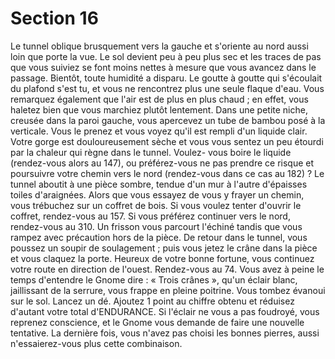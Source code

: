 # Section 16

Le tunnel oblique brusquement vers la gauche et s'oriente au nord aussi loin que porte la
vue. Le sol devient peu à peu plus sec et les traces de pas que vous suiviez se font moins
nettes à mesure que vous avancez dans le passage. Bientôt, toute humidité a disparu. Le
goutte à goutte qui s'écoulait du plafond s'est tu, et vous ne rencontrez plus une seule
flaque d'eau. Vous remarquez également que l'air est de plus en plus chaud ; en effet,
vous haletez bien que vous marchiez plutôt lentement. Dans une petite niche, creusée
dans la paroi gauche, vous apercevez un tube de bambou posé à la verticale. Vous le
prenez et vous voyez qu'il est rempli d'un liquide clair. Votre gorge est douloureusement
sèche et vous vous sentez un peu étourdi par la chaleur qui règne dans le tunnel. Voulez-
vous boire le liquide (rendez-vous alors au 147), ou préférez-vous ne pas prendre ce
risque et poursuivre votre chemin vers le nord (rendez-vous dans ce cas au 182) ?
Le tunnel aboutit à une pièce sombre, tendue d'un mur à l'autre d'épaisses toiles
d'araignées. Alors que vous essayez de vous y frayer un chemin, vous trébuchez sur un
coffret de bois. Si vous voulez tenter d'ouvrir le coffret, rendez-vous au 157. Si vous
préférez continuer vers le nord, rendez-vous au 310.
Un frisson vous parcourt l'échiné tandis que vous rampez avec précaution hors de la
pièce. De retour dans le tunnel, vous poussez un soupir de soulagement ; puis vous jetez
le crâne dans la pièce et vous claquez la porte. Heureux de votre bonne fortune, vous
continuez votre route en direction de l'ouest. Rendez-vous au 74.
Vous avez à peine le temps d'entendre le Gnome dire : « Trois crânes », qu'un éclair
blanc, jaillissant de la serrure, vous frappe en pleine poitrine. Vous tombez évanoui sur le
sol. Lancez un dé. Ajoutez 1 point au chiffre obtenu et réduisez d'autant votre total
d'ENDURANCE. Si l'éclair ne vous a pas foudroyé, vous reprenez conscience, et le Gnome
vous demande de faire une nouvelle tentative. La dernière fois, vous n'avez pas choisi les
bonnes pierres, aussi n'essaierez-vous plus cette combinaison.